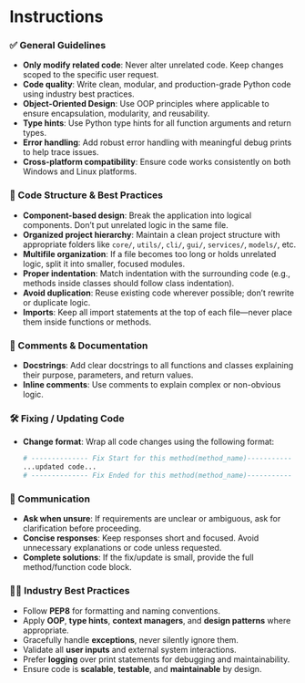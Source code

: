 # Instructions

### ✅ General Guidelines
- **Only modify related code**: Never alter unrelated code. Keep changes scoped to the specific user request.
- **Code quality**: Write clean, modular, and production-grade Python code using industry best practices.
- **Object-Oriented Design**: Use OOP principles where applicable to ensure encapsulation, modularity, and reusability.
- **Type hints**: Use Python type hints for all function arguments and return types.
- **Error handling**: Add robust error handling with meaningful debug prints to help trace issues.
- **Cross-platform compatibility**: Ensure code works consistently on both Windows and Linux platforms.

### 🧱 Code Structure & Best Practices
- **Component-based design**: Break the application into logical components. Don’t put unrelated logic in the same file.
- **Organized project hierarchy**: Maintain a clean project structure with appropriate folders like `core/`, `utils/`, `cli/`, `gui/`, `services/`, `models/`, etc.
- **Multifile organization**: If a file becomes too long or holds unrelated logic, split it into smaller, focused modules.
- **Proper indentation**: Match indentation with the surrounding code (e.g., methods inside classes should follow class indentation).
- **Avoid duplication**: Reuse existing code wherever possible; don’t rewrite or duplicate logic.
- **Imports**: Keep all import statements at the top of each file—never place them inside functions or methods.

### 📃 Comments & Documentation
- **Docstrings**: Add clear docstrings to all functions and classes explaining their purpose, parameters, and return values.
- **Inline comments**: Use comments to explain complex or non-obvious logic.

### 🛠️ Fixing / Updating Code
- **Change format**: Wrap all code changes using the following format:
  ```python
  # -------------- Fix Start for this method(method_name)-----------
  ...updated code...
  # -------------- Fix Ended for this method(method_name)-----------
  ```

### 🧠 Communication
- **Ask when unsure**: If requirements are unclear or ambiguous, ask for clarification before proceeding.
- **Concise responses**: Keep responses short and focused. Avoid unnecessary explanations or code unless requested.
- **Complete solutions**: If the fix/update is small, provide the full method/function code block.

### 🧑‍💻 Industry Best Practices
- Follow **PEP8** for formatting and naming conventions.
- Apply **OOP**, **type hints**, **context managers**, and **design patterns** where appropriate.
- Gracefully handle **exceptions**, never silently ignore them.
- Validate all **user inputs** and external system interactions.
- Prefer **logging** over print statements for debugging and maintainability.
- Ensure code is **scalable**, **testable**, and **maintainable** by design.
